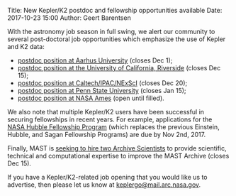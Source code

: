 Title: New Kepler/K2 postdoc and fellowship opportunities available
Date: 2017-10-23 15:00
Author: Geert Barentsen

With the astronomy job season in full swing,
we alert our community to several post-doctoral job opportunities
which emphasize the use of Kepler and K2 data:

* [postdoc position at Aarhus University](http://phys.au.dk/en/news/vacancies/) (closes Dec 1);
* [postdoc position at the University of California, Riverside](https://jobregister.aas.org/ad/22e19437) (closes Dec 15);
* [postdoc position at Caltech/IPAC/NExScI](https://jobregister.aas.org/ad/c15f9a29) (closes Dec 20);
* [postdoc position at Penn State University](https://jobregister.aas.org/ad/26c7683d) (closes Jan 15);
* [postdoc position at NASA Ames](https://npp.usra.edu/opportunities/details/?ro=19108) (open until filled).

We also note that multiple Kepler/K2 users have been successful
in securing fellowships in recent years.
For example, applications for the [NASA Hubble Fellowship Program](https://nhfp.stsci.edu/)
(which replaces the previous Einstein, Hubble, and Sagan Fellowship Programs)
are due by Nov 2nd, 2017.

Finally, MAST is [seeking to hire two Archive Scientists](https://rn11.ultipro.com/SPA1004/JobBoard/JobDetails.aspx?__ID=*4BD21BA9BCB520B4) to provide scientific, technical and computational expertise to improve the MAST Archive (closes Dec 15).

If you have a Kepler/K2-related job opening that you would like us
to advertise, then please let us know at keplergo@mail.arc.nasa.gov.
